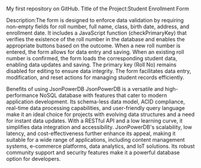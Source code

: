 My first repository on GitHub.
Title of the Project:Student Enrollment Form

Description:The form is designed to enforce data validation by requiring non-empty fields for roll number, full name, class, birth date, address, and enrollment date.
It includes a JavaScript function (checkPrimaryKey) that verifies the existence of the roll number in the database and enables the appropriate buttons based on the outcome.
When a new roll number is entered, the form allows for data entry and saving.
When an existing roll number is confirmed, the form loads the corresponding student data, enabling data updates and saving.
The primary key (Roll No) remains disabled for editing to ensure data integrity.
The form facilitates data entry, modification, and reset actions for managing student records efficiently.

Benefits of using JsonPowerDB
JsonPowerDB is a versatile and high-performance NoSQL database with features that cater to modern application development. Its schema-less data model, ACID compliance, real-time data processing capabilities, and user-friendly query language make it an ideal choice for projects with evolving data structures and a need for instant data updates. With a RESTful API and a low learning curve, it simplifies data integration and accessibility. JsonPowerDB's scalability, low latency, and cost-effectiveness further enhance its appeal, making it suitable for a wide range of applications, including content management systems, e-commerce platforms, data analytics, and IoT solutions. Its robust community support and security features make it a powerful database option for developers.

